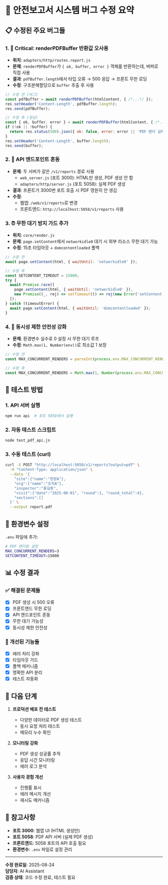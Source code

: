 # 🐛 안전보고서 시스템 버그 수정 요약

## 📋 수정된 주요 버그들

### 1. 🚨 **Critical: renderPDFBuffer 반환값 오사용**
- **위치**: `adapters/http/routes.report.js`
- **문제**: `renderPDFBuffer`가 `{ ok, buffer, error }` 객체를 반환하는데, 버퍼로 직접 사용
- **결과**: `pdfBuffer.length`에서 타입 오류 → 500 응답 → 프론트 무한 로딩
- **수정**: 구조분해할당으로 `buffer` 추출 후 사용

```javascript
// 수정 전 (버그)
const pdfBuffer = await renderPDFBuffer(htmlContent, { /*...*/ });
res.setHeader('Content-Length', pdfBuffer.length);
res.send(pdfBuffer);

// 수정 후 (정상)
const { ok, buffer, error } = await renderPDFBuffer(htmlContent, { /*...*/ });
if (!ok || !buffer) {
  return res.status(500).json({ ok: false, error: error || 'PDF 렌더 실패' });
}
res.setHeader('Content-Length', buffer.length);
res.send(buffer);
```

### 2. 🔄 **API 엔드포인트 혼동**
- **문제**: 두 서버가 같은 `/v1/reports` 경로 사용
  - `web_server.js` (포트 3000): HTML만 생성, PDF 생성 안 함
  - `adapters/http/server.js` (포트 5058): 실제 PDF 생성
- **결과**: 프론트가 3000번 포트 호출 시 PDF 영원히 안 생김
- **수정**: 
  - 웹앱: `/web/v1/reports`로 변경
  - 프론트엔드: `http://localhost:5058/v1/reports` 사용

### 3. ⏰ **무한 대기 방지 가드 추가**
- **위치**: `core/render.js`
- **문제**: `page.setContent`에서 `networkidle0` 대기 시 외부 리소스 무한 대기 가능
- **수정**: 15초 타임아웃 + `domcontentloaded` 폴백

```javascript
// 수정 전
await page.setContent(html, { waitUntil: 'networkidle0' });

// 수정 후
const SETCONTENT_TIMEOUT = 15000;
try {
  await Promise.race([
    page.setContent(html, { waitUntil: 'networkidle0' }),
    new Promise((_, rej) => setTimeout(() => rej(new Error('setContent timeout')), SETCONTENT_TIMEOUT))
  ]);
} catch (timeoutError) {
  await page.setContent(html, { waitUntil: 'domcontentloaded' });
}
```

### 4. 🚦 **동시성 제한 안전성 강화**
- **문제**: 환경변수 실수로 0 설정 시 무한 대기 루프
- **수정**: `Math.max(1, Number(env))`로 최소값 1 보장

```javascript
// 수정 전
const MAX_CONCURRENT_RENDERS = parseInt(process.env.MAX_CONCURRENT_RENDERS || '3');

// 수정 후
const MAX_CONCURRENT_RENDERS = Math.max(1, Number(process.env.MAX_CONCURRENT_RENDERS) || 3);
```

## 🧪 테스트 방법

### 1. API 서버 실행
```bash
npm run api  # 포트 5058에서 실행
```

### 2. 자동 테스트 스크립트
```bash
node test_pdf_api.js
```

### 3. 수동 테스트 (curl)
```bash
curl -X POST "http://localhost:5058/v1/reports?output=pdf" \
  -H "Content-Type: application/json" \
  --data '{
    "site":{"name":"현장A"}, 
    "org":{"name":"조직A"}, 
    "inspector":"홍길동",
    "visit":{"date":"2025-08-01", "round":1, "round_total":4},
    "sections":[]
  }' \
  --output report.pdf
```

## 🔧 환경변수 설정

`.env` 파일에 추가:
```bash
# PDF 렌더링 설정
MAX_CONCURRENT_RENDERS=3
SETCONTENT_TIMEOUT=15000
```

## 📊 수정 결과

### ✅ 해결된 문제들
- [x] PDF 생성 시 500 오류
- [x] 프론트엔드 무한 로딩
- [x] API 엔드포인트 혼동
- [x] 무한 대기 가능성
- [x] 동시성 제한 안전성

### 🎯 개선된 기능들
- [x] 에러 처리 강화
- [x] 타임아웃 가드
- [x] 폴백 메커니즘
- [x] 명확한 API 분리
- [x] 테스트 자동화

## 🚀 다음 단계

1. **프로덕션 배포 전 테스트**
   - 다양한 데이터로 PDF 생성 테스트
   - 동시 요청 처리 테스트
   - 메모리 누수 확인

2. **모니터링 강화**
   - PDF 생성 성공률 추적
   - 응답 시간 모니터링
   - 에러 로그 분석

3. **사용자 경험 개선**
   - 진행률 표시
   - 에러 메시지 개선
   - 재시도 메커니즘

## 📝 참고사항

- **포트 3000**: 웹앱 UI (HTML 생성만)
- **포트 5058**: PDF API 서버 (실제 PDF 생성)
- **프론트엔드**: 5058 포트의 API 호출 필요
- **환경변수**: `.env` 파일로 설정 관리

---

**수정 완료일**: 2025-08-24  
**담당자**: AI Assistant  
**검증 상태**: 코드 수정 완료, 테스트 필요
